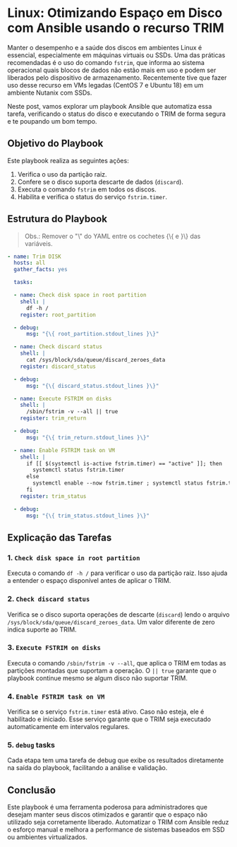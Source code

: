 # Linux: Otimizando Espaço em Disco com Ansible usando o recurso TRIM

Manter o desempenho e a saúde dos discos em ambientes Linux é essencial, especialmente em máquinas virtuais ou SSDs. Uma das práticas recomendadas é o uso do comando `fstrim`, que informa ao sistema operacional quais blocos de dados não estão mais em uso e podem ser liberados pelo dispositivo de armazenamento. Recentemente tive que fazer uso desse recurso em VMs legadas (CentOS 7 e Ubuntu 18) em um ambiente Nutanix com SSDs.

Neste post, vamos explorar um playbook Ansible que automatiza essa tarefa, verificando o status do disco e executando o TRIM de forma segura e te poupando um bom tempo.

## Objetivo do Playbook

Este playbook realiza as seguintes ações:

1.  Verifica o uso da partição raiz.
2.  Confere se o disco suporta descarte de dados (`discard`).
3.  Executa o comando `fstrim` em todos os discos.
4.  Habilita e verifica o status do serviço `fstrim.timer`.

## Estrutura do Playbook

> Obs.: Remover o "\\" do YAML entre os cochetes {\\{ e }\\} das variáveis.

```yaml
- name: Trim DISK
  hosts: all
  gather_facts: yes

  tasks:

  - name: Check disk space in root partition
    shell: |
      df -h /
    register: root_partition

  - debug:
      msg: "{\{ root_partition.stdout_lines }\}"

  - name: Check discard status
    shell: |
      cat /sys/block/sda/queue/discard_zeroes_data
    register: discard_status

  - debug:
      msg: "{\{ discard_status.stdout_lines }\}"

  - name: Execute FSTRIM on disks
    shell: |
      /sbin/fstrim -v --all || true
    register: trim_return

  - debug:
      msg: "{\{ trim_return.stdout_lines }\}"

  - name: Enable FSTRIM task on VM
    shell: |
      if [[ $(systemctl is-active fstrim.timer) == "active" ]]; then
        systemctl status fstrim.timer
      else
        systemctl enable --now fstrim.timer ; systemctl status fstrim.timer
      fi
    register: trim_status

  - debug:
      msg: "{\{ trim_status.stdout_lines }\}"
```

## Explicação das Tarefas

### 1. `Check disk space in root partition`

Executa o comando `df -h /` para verificar o uso da partição raiz. Isso ajuda a entender o espaço disponível antes de aplicar o TRIM.

### 2. `Check discard status`

Verifica se o disco suporta operações de descarte (`discard`) lendo o arquivo `/sys/block/sda/queue/discard_zeroes_data`. Um valor diferente de zero indica suporte ao TRIM.

### 3. `Execute FSTRIM on disks`

Executa o comando `/sbin/fstrim -v --all`, que aplica o TRIM em todas as partições montadas que suportam a operação. O `|| true` garante que o playbook continue mesmo se algum disco não suportar TRIM.

### 4. `Enable FSTRIM task on VM`

Verifica se o serviço `fstrim.timer` está ativo. Caso não esteja, ele é habilitado e iniciado. Esse serviço garante que o TRIM seja executado automaticamente em intervalos regulares.

### 5. `debug` tasks

Cada etapa tem uma tarefa de debug que exibe os resultados diretamente na saída do playbook, facilitando a análise e validação.

## Conclusão

Este playbook é uma ferramenta poderosa para administradores que desejam manter seus discos otimizados e garantir que o espaço não utilizado seja corretamente liberado. Automatizar o TRIM com Ansible reduz o esforço manual e melhora a performance de sistemas baseados em SSD ou ambientes virtualizados.
